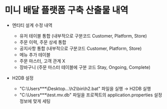 # 미니 배달 플랫폼 구축 산출물 내역

+ 엔티티 설계 수정 내역
   + 유저 테이블 통합 (내부적으로 구분코드 Customer, Platform, Store)
   + 주문 이력, 주문 상세 통합
   + 공지사항 통합 (내부적으로 구분코드 Customer, Platform, Store)
   + 메뉴 추가 테이블
   + 주문 마스터, 고객 관계 X
   + 장바구니 (주문 마스터 테이블에 구분 코드 Stay, Ongoing, Complete)

+ H2DB 설정
  + "C:\Users\***\Desktop\...\h2\bin\h2.bat" 파일을 실행 → H2DB 실행
  + "C:\Users\***\test.mv.db" 파일을 프로젝트의 application.properties 설정 정보에 맞게 세팅
